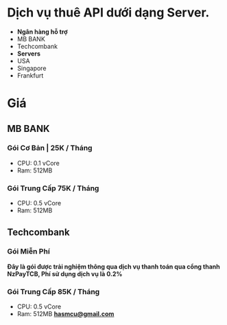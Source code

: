 # Dịch vụ thuê API dưới dạng Server.
- **Ngân hàng hỗ trợ**
- MB BANK
- Techcombank
- **Servers**
- USA
- Singapore
- Frankfurt
# Giá
## MB BANK 
### Gói Cơ Bản | 25K / Tháng
- CPU: 0.1 vCore
- Ram: 512MB
### Gói Trung Cấp 75K / Tháng
- CPU: 0.5 vCore
- Ram: 512MB
## Techcombank
### Gói Miễn Phí 
**Đây là gói được trải nghiệm thông qua dịch vụ thanh toán qua cổng thanh NzPayTCB, Phí sử dụng dịch vụ là 0.2%**
### Gói Trung Cấp 85K / Tháng
- CPU: 0.5 vCore
- Ram: 512MB
**hasmcu@gmail.com**
